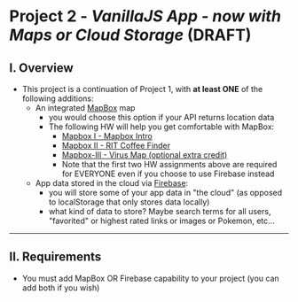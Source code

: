# Project 2 - *VanillaJS App - now with Maps or Cloud Storage* (DRAFT)

## I. Overview
- This project is a continuation of Project 1, with **at least ONE** of the following additions:
  - An integrated [MapBox](https://www.mapbox.com/) map
    - you would choose this option if your API returns location data
    - The following HW will help you get comfortable with MapBox:
      - [Mapbox I - Mapbox Intro](https://github.com/tonethar/IGME-330-Master/blob/master/notes/HW-mapbox-1.md)
      - [Mapbox II - RIT Coffee Finder](https://github.com/tonethar/IGME-330-Master/blob/master/notes/HW-mapbox-2.md)
      - [Mapbox-III - Virus Map (optional extra credit)](https://github.com/tonethar/IGME-330-Master/blob/master/notes/HW-mapbox-3.md)
      - Note that the first two HW assignments above are required for EVERYONE even if you choose to use Firebase instead
  - App data stored in the cloud via [Firebase](https://firebase.google.com/docs/web/setup):
    - you will store some of your app data in "the cloud" (as opposed to localStorage that only stores data locally)
    - what kind of data to store? Maybe search terms for all users, "favorited" or highest rated links or images or Pokemon, etc...

<hr>

## II. Requirements
- You must add MapBox OR Firebase capability to your project (you can add both if you wish)
